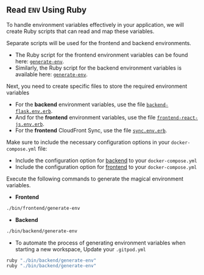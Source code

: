

## Read `ENV` Using Ruby

To handle environment variables effectively in your application, we will create Ruby scripts that can read and map these variables.

Separate scripts will be used for the frontend and backend environments.

- The Ruby script for the frontend environment variables can be found here: [`generate-env`](../bin/frontend/generate-env).
- Similarly, the Ruby script for the backend environment variables is available here: [`generate-env`](../bin/backend/generate-env).


Next, you need to create specific files to store the required environment variables

- For the **backend** environment variables, use the file [`backend-flask.env.erb`](frontend-react-js.env.erb).
- And for the **frontend** environment variables, use the file [`frontend-react-js.env.erb`](frontend-react-js.env.erb).
- For the **frontend** CloudFront Sync, use the file [`sync.env.erb`](sync.env.erb).


Make sure to include the necessary configuration options in your `docker-compose.yml` file:

- Include the configuration option for [backend](../docker-compose.yml#L5) to your `docker-compose.yml`
- Include the configuration option for [frontend](../docker-compose.yml#L15) to your `docker-compose.yml`


Execute the following commands to generate the magical environment variables.

- **Frontend**
```sh
./bin/frontend/generate-env
```

- **Backend**
```sh
./bin/backend/generate-env
```

- To automate the process of generating environment variables when starting a new workspace, Update your `.gitpod.yml` 
```sh
ruby "./bin/backend/generate-env"
ruby "./bin/backend/generate-env"
 ```